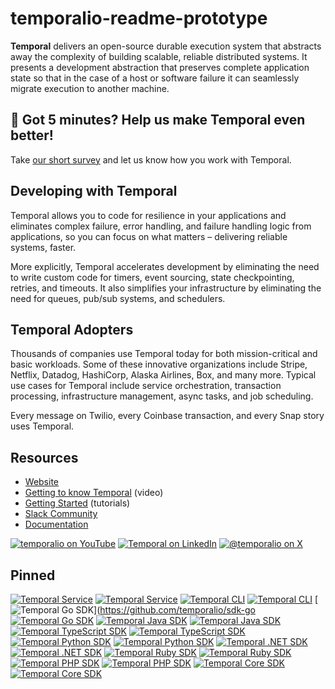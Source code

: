 # temporalio-readme-prototype

**Temporal** delivers an open-source durable execution system that abstracts away the complexity of building scalable, reliable distributed systems. It presents a development abstraction that preserves complete application state so that in the case of a host or software failure it can seamlessly migrate execution to another machine.

## 📝 Got 5 minutes? Help us make Temporal even better!
Take [our short survey](https://www.surveymonkey.com/r/CQLWVRB) and let us know how you work with Temporal.

## Developing with Temporal
Temporal allows you to code for resilience in your applications and eliminates complex failure, error handling, and failure handling logic from applications, so you can focus on what matters – delivering reliable systems, faster. 

More explicitly, Temporal accelerates development by eliminating the need to write custom code for timers, event sourcing, state checkpointing, retries, and timeouts. It also simplifies your infrastructure by eliminating the need for queues, pub/sub systems, and schedulers. 

## Temporal Adopters
Thousands of companies use Temporal today for both mission-critical and basic workloads. Some of these innovative organizations include Stripe, Netflix, Datadog, HashiCorp, Alaska Airlines, Box, and many more. Typical use cases for Temporal include service orchestration, transaction processing, infrastructure management, async tasks, and job scheduling. 

Every message on Twilio, every Coinbase transaction, and every Snap story uses Temporal.

## Resources
- [Website](https://temporal.io/)
- [Getting to know Temporal](https://youtu.be/wIpz4ioK0gI) (video)
- [Getting Started](https://learn.temporal.io/getting_started/) (tutorials)
- [Slack Community](https://t.mp/slack) 
- [Documentation](https://docs.temporal.io/)

[![temporalio on YouTube](https://img.shields.io/badge/temporalio-FF0000?style=flat&logo=youtube)](https://www.youtube.com/temporalio)
[![Temporal on LinkedIn](https://img.shields.io/badge/Temporal-0A66C2?style=flat&logo=linkedin)](https://www.linkedin.com/company/temporal-technologies/posts/?feedView=all)
[![@temporalio on X](https://img.shields.io/badge/%40temporalio-black?logo=x)](https://x.com/temporalio)

## Pinned

[![Temporal Service](https://github-readme-stats.vercel.app/api/pin/?username=temporalio&repo=temporal&show_icons=true&theme=default#gh-light-mode-only)](https://github.com/temporalio/temporal)
[![Temporal Service](https://github-readme-stats.vercel.app/api/pin/?username=temporalio&repo=temporal&show_icons=true&theme=github_dark#gh-dark-mode-only)](https://github.com/temporalio/temporal)
[![Temporal CLI](https://github-readme-stats.vercel.app/api/pin/?username=temporalio&repo=cli&show_icons=true&description_lines_count=1&theme=default#gh-light-mode-only)](https://github.com/temporalio/cli)
[![Temporal CLI](https://github-readme-stats.vercel.app/api/pin/?username=temporalio&repo=cli&show_icons=true&description_lines_count=1&theme=github_dark#gh-dark-mode-only)](https://github.com/temporalio/cli)
[![Temporal Go SDK](https://github-readme-stats.vercel.app/api/pin/?username=temporalio&repo=sdk-go&show_icons=true&theme=default#gh-light-mode-only)](https://github.com/temporalio/sdk-go
[![Temporal Go SDK](https://github-readme-stats.vercel.app/api/pin/?username=temporalio&repo=sdk-go&show_icons=true&theme=github_dark#gh-dark-mode-only)](https://github.com/temporalio/sdk-go)
[![Temporal Java SDK](https://github-readme-stats.vercel.app/api/pin/?username=temporalio&repo=sdk-java&show_icons=true&theme=default#gh-light-mode-only)](https://github.com/temporalio/sdk-java)
[![Temporal Java SDK](https://github-readme-stats.vercel.app/api/pin/?username=temporalio&repo=sdk-java&show_icons=true&theme=github_dark#gh-dark-mode-only)](https://github.com/temporalio/sdk-java)
[![Temporal TypeScript SDK](https://github-readme-stats.vercel.app/api/pin/?username=temporalio&repo=sdk-typescript&show_icons=true&theme=default#gh-light-mode-only)](https://github.com/temporalio/sdk-typescript)
[![Temporal TypeScript SDK](https://github-readme-stats.vercel.app/api/pin/?username=temporalio&repo=sdk-typescript&show_icons=true&theme=github_dark#gh-dark-mode-only)](https://github.com/temporalio/sdk-typescript)
[![Temporal Python SDK](https://github-readme-stats.vercel.app/api/pin/?username=temporalio&repo=sdk-python&show_icons=true&theme=default#gh-light-mode-only)](https://github.com/temporalio/sdk-python)
[![Temporal Python SDK](https://github-readme-stats.vercel.app/api/pin/?username=temporalio&repo=sdk-python&show_icons=true&theme=github_dark#gh-dark-mode-only)](https://github.com/temporalio/sdk-python)
[![Temporal .NET SDK](https://github-readme-stats.vercel.app/api/pin/?username=temporalio&repo=sdk-dotnet&show_icons=true&theme=default#gh-light-mode-only)](https://github.com/temporalio/sdk-dotnet)
[![Temporal .NET SDK](https://github-readme-stats.vercel.app/api/pin/?username=temporalio&repo=sdk-dotnet&show_icons=true&theme=github_dark#gh-dark-mode-only)](https://github.com/temporalio/sdk-dotnet)
[![Temporal Ruby SDK](https://github-readme-stats.vercel.app/api/pin/?username=temporalio&repo=sdk-ruby&show_icons=true&theme=default#gh-light-mode-only)](https://github.com/temporalio/sdk-ruby)
[![Temporal Ruby SDK](https://github-readme-stats.vercel.app/api/pin/?username=temporalio&repo=sdk-ruby&show_icons=true&theme=github_dark#gh-dark-mode-only)](https://github.com/temporalio/sdk-ruby)
[![Temporal PHP SDK](https://github-readme-stats.vercel.app/api/pin/?username=temporalio&repo=sdk-php&show_icons=true&theme=default#gh-light-mode-only)](https://github.com/temporalio/sdk-php)
[![Temporal PHP SDK](https://github-readme-stats.vercel.app/api/pin/?username=temporalio&repo=sdk-php&show_icons=true&theme=github_dark#gh-dark-mode-only)](https://github.com/temporalio/sdk-php)
[![Temporal Core SDK](https://github-readme-stats.vercel.app/api/pin/?username=temporalio&repo=sdk-core&show_icons=true&description_lines_count=1&theme=default#gh-light-mode-only)](https://github.com/temporalio/sdk-core)
[![Temporal Core SDK](https://github-readme-stats.vercel.app/api/pin/?username=temporalio&repo=sdk-core&show_icons=true&description_lines_count=1&theme=github_dark#gh-dark-mode-only)](https://github.com/temporalio/sdk-core)


